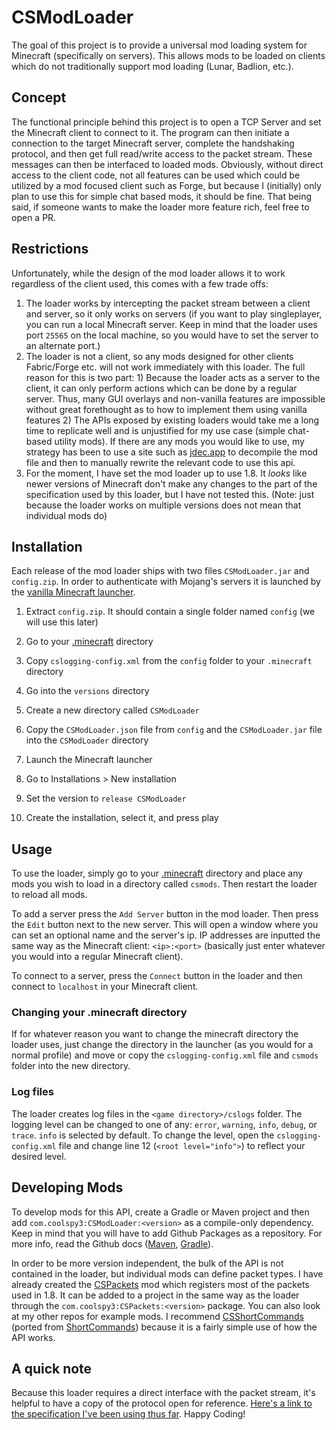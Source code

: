 # CSModLoader
The goal of this project is to provide a universal mod loading system for Minecraft (specifically on servers). This allows mods to be loaded on clients which do not traditionally support mod loading (Lunar, Badlion, etc.).

## Concept
The functional principle behind this project is to open a TCP Server and set the Minecraft client to connect to it. The program can then initiate a connection to the target Minecraft server, complete the handshaking protocol, and then get full read/write access to the packet stream. These messages can then be interfaced to loaded mods. Obviously, without direct access to the client code, not all features can be used which could be utilized by a mod focused client such as Forge, but because I (initially) only plan to use this for simple chat based mods, it should be fine. That being said, if someone wants to make the loader more feature rich, feel free to open a PR.

## Restrictions
Unfortunately, while the design of the mod loader allows it to work regardless of the client used, this comes with a few trade offs:
1. The loader works by intercepting the packet stream between a client and server, so it only works on servers (if you want to play singleplayer, you can run a local Minecraft server. Keep in mind that the loader uses port `25565` on the local machine, so you would have to set the server to an alternate port.)
2. The loader is not a client, so any mods designed for other clients Fabric/Forge etc. will not work immediately with this loader. The full reason for this is two part: 1) Because the loader acts as a server to the client, it can only perform actions which can be done by a regular server. Thus, many GUI overlays and non-vanilla features are impossible without great forethought as to how to implement them using vanilla features 2) The APIs exposed by existing loaders would take me a long time to replicate well and is unjustified for my use case (simple chat-based utility mods). If there are any mods you would like to use, my strategy has been to use a site such as [jdec.app](https://jdec.app) to decompile the mod file and then to manually rewrite the relevant code to use this api.
3. For the moment, I have set the mod loader up to use 1.8. It *looks* like newer versions of Minecraft don't make any changes to the part of the specification used by this loader, but I have not tested this. (Note: just because the loader works on multiple versions does not mean that individual mods do)

## Installation
Each release of the mod loader ships with two files `CSModLoader.jar` and `config.zip`. In order to authenticate with Mojang's servers it is launched by the [vanilla Minecraft launcher](https://www.minecraft.net/en-us/download).

1. Extract `config.zip`. It should contain a single folder named `config` (we will use this later)

2. Go to your [.minecraft](https://minecraft.fandom.com/wiki/.minecraft#Locating_.minecraft) directory

3. Copy `cslogging-config.xml` from the `config` folder to your `.minecraft` directory

4. Go into the `versions` directory

5. Create a new directory called `CSModLoader`

6. Copy the `CSModLoader.json` file from `config` and the `CSModLoader.jar` file into the `CSModLoader` directory

7. Launch the Minecraft launcher

8. Go to Installations > New installation

9. Set the version to `release CSModLoader`

10. Create the installation, select it, and press play

## Usage
To use the loader, simply go to your [.minecraft](https://minecraft.fandom.com/wiki/.minecraft#Locating_.minecraft) directory and place any mods you wish to load in a directory called `csmods`. Then restart the loader to reload all mods.

To add a server press the `Add Server` button in the mod loader. Then press the `Edit` button next to the new server. This will open a window where you can set an optional name and the server's ip. IP addresses are inputted the same way as the Minecraft client: `<ip>:<port>` (basically just enter whatever you would into a regular Minecraft client).

To connect to a server, press the `Connect` button in the loader and then connect to `localhost` in your Minecraft client.

### Changing your .minecraft directory
If for whatever reason you want to change the minecraft directory the loader uses, just change the directory in the launcher (as you would for a normal profile) and move or copy the `cslogging-config.xml` file and `csmods` folder into the new directory.

### Log files
The loader creates log files in the `<game directory>/cslogs` folder. The logging level can be changed to one of any: `error`, `warning`, `info`, `debug`, or `trace`. `info` is selected by default. To change the level, open the `cslogging-config.xml` file and change line 12 (`<root level="info">`) to reflect your desired level.

## Developing Mods
To develop mods for this API, create a Gradle or Maven project and then add `com.coolspy3:CSModLoader:<version>` as a compile-only dependency. Keep in mind that you will have to add Github Packages as a repository. For more info, read the Github docs ([Maven](https://docs.github.com/en/packages/working-with-a-github-packages-registry/working-with-the-apache-maven-registry), [Gradle](https://docs.github.com/en/packages/working-with-a-github-packages-registry/working-with-the-gradle-registry)).

In order to be more version independent, the bulk of the API is not contained in the loader, but individual mods can define packet types. I have already created the [CSPackets](https://github.com/CoolSpy3/CSPackets) mod which registers most of the packets used in 1.8. It can be added to a project in the same way as the loader through the `com.coolspy3:CSPackets:<version>` package. You can also look at my other repos for example mods. I recommend [CSShortCommands](https://github.com/CoolSpy3/CSShortCommands) (ported from [ShortCommands](https://github.com/CoolSpy3/ShortCommands)) because it is a fairly simple use of how the API works.

## A quick note
Because this loader requires a direct interface with the packet stream, it's helpful to have a copy of the protocol open for reference. [Here's a link to the specification I've been using thus far](https://wiki.vg/index.php?title=Protocol&oldid=7368). Happy Coding!
